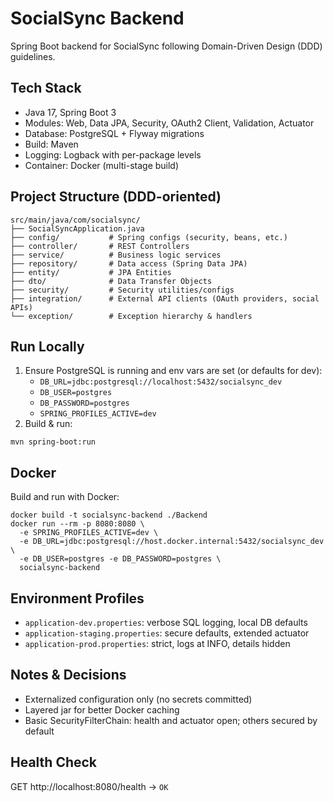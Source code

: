 # SocialSync Backend

Spring Boot backend for SocialSync following Domain-Driven Design (DDD) guidelines.

## Tech Stack
- Java 17, Spring Boot 3
- Modules: Web, Data JPA, Security, OAuth2 Client, Validation, Actuator
- Database: PostgreSQL + Flyway migrations
- Build: Maven
- Logging: Logback with per-package levels
- Container: Docker (multi-stage build)

## Project Structure (DDD-oriented)
```
src/main/java/com/socialsync/
├── SocialSyncApplication.java
├── config/           # Spring configs (security, beans, etc.)
├── controller/       # REST Controllers
├── service/          # Business logic services
├── repository/       # Data access (Spring Data JPA)
├── entity/           # JPA Entities
├── dto/              # Data Transfer Objects
├── security/         # Security utilities/configs
├── integration/      # External API clients (OAuth providers, social APIs)
└── exception/        # Exception hierarchy & handlers
```

## Run Locally
1. Ensure PostgreSQL is running and env vars are set (or defaults for dev):
   - `DB_URL=jdbc:postgresql://localhost:5432/socialsync_dev`
   - `DB_USER=postgres`
   - `DB_PASSWORD=postgres`
   - `SPRING_PROFILES_ACTIVE=dev`
2. Build & run:
```
mvn spring-boot:run
```

## Docker
Build and run with Docker:
```
docker build -t socialsync-backend ./Backend
docker run --rm -p 8080:8080 \
  -e SPRING_PROFILES_ACTIVE=dev \
  -e DB_URL=jdbc:postgresql://host.docker.internal:5432/socialsync_dev \
  -e DB_USER=postgres -e DB_PASSWORD=postgres \
  socialsync-backend
```

## Environment Profiles
- `application-dev.properties`: verbose SQL logging, local DB defaults
- `application-staging.properties`: secure defaults, extended actuator
- `application-prod.properties`: strict, logs at INFO, details hidden

## Notes & Decisions
- Externalized configuration only (no secrets committed)
- Layered jar for better Docker caching
- Basic SecurityFilterChain: health and actuator open; others secured by default

## Health Check
GET http://localhost:8080/health → `OK`


